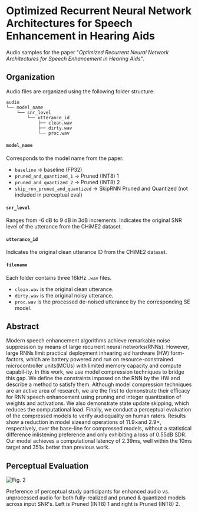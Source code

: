 # Optimized Recurrent Neural Network Architectures for Speech Enhancement in Hearing Aids

Audio samples for the paper "_Optimized Recurrent Neural Network Architectures for Speech Enhancement in Hearing Aids_".

## Organization

Audio files are organized using the following folder structure:
```
audio
└── model_name
    └── snr_level
        └── utterance_id
            ├── clean.wav
            ├── dirty.wav
            └── proc.wav
 ```
#### `model_name`
Corresponds to the model name from the paper.
+ `baseline` -> baseline (FP32)
+ `pruned_and_quantized_1` -> Pruned (INT8) 1
+ `pruned_and_quantized_2` -> Pruned (INT8) 2
+ `skip_rnn_pruned_and_quantized` -> SkipRNN Pruned and Quantized (not included in perceptual eval)

#### `snr_level`
Ranges from -6 dB to 9 dB in 3dB increments. Indicates the original SNR level of the utterance from the CHiME2 dataset.

#### `utterance_id`
Indicates the original clean utterance ID from the CHiME2 dataset.

#### `filename`
Each folder contains three 16kHz `.wav` files.

+ `clean.wav` is the original clean utterance.
+ `dirty.wav` is the original noisy utterance.
+ `proc.wav` is the processed de-noised utterance by the corresponding SE model.

## Abstract

Modern  speech  enhancement  algorithms  achieve  remarkable noise suppression by means of large recurrent neural networks(RNNs).  However,  large RNNs limit practical deployment inhearing  aid  hardware (HW) form-factors, which are  battery powered and run on resource-constrained microcontroller units(MCUs) with limited memory capacity and compute capabil-ity.  In this work, we use model compression techniques to bridge this  gap.  We define the constraints imposed on  the RNN by the HW and describe a method to satisfy them.  Although model compression techniques are an active area of research, we are the first to demonstrate their efficacy for RNN speech enhancement using pruning and integer quantization of weights and activations. We also demonstrate state update skipping, which reduces the computational load.  Finally, we conduct a perceptual evaluation of the compressed models to verify audioquality on human raters. Results show a reduction in model sizeand operations of 11.9×and 2.9×, respectively, over the base-line for compressed models, without a statistical difference inlistening preference and only exhibiting a loss of 0.55dB SDR. Our model achieves a computational latency of  2.39ms, well within the 10ms target and 351× better than previous work.

## Perceptual Evaluation

![Fig. 2](https://github.com/BoseCorp/efficient-neural-speech-enhancement/blob/master/preference_dot_bysnr_v3.png?raw=true)

Preference of perceptual study participants for enhanced audio vs. unprocessed audio for both fully-realized and pruned \& quantized models across input SNR's. Left is Pruned (INT8) 1 and right is Pruned (INT8) 2.
